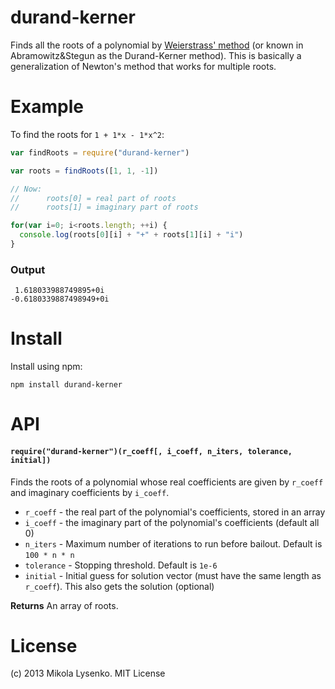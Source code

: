 durand-kerner
=============
Finds all the roots of a polynomial by [Weierstrass' method](http://en.wikipedia.org/wiki/Durand%E2%80%93Kerner_method) (or known in Abramowitz&Stegun as the Durand-Kerner method).  This is basically a generalization of Newton's method that works for multiple roots.

# Example

To find the roots for `1 + 1*x - 1*x^2`:
  
```javascript
var findRoots = require("durand-kerner")

var roots = findRoots([1, 1, -1])

// Now:
//      roots[0] = real part of roots
//      roots[1] = imaginary part of roots

for(var i=0; i<roots.length; ++i) {
  console.log(roots[0][i] + "+" + roots[1][i] + "i")
}
```

### Output
```
 1.618033988749895+0i
-0.6180339887498949+0i
```

# Install
Install using npm:

    npm install durand-kerner

# API

#### `require("durand-kerner")(r_coeff[, i_coeff, n_iters, tolerance, initial])`
Finds the roots of a polynomial whose real coefficients are given by `r_coeff` and imaginary coefficients by `i_coeff`.

* `r_coeff` - the real part of the polynomial's coefficients, stored in an array
* `i_coeff` - the imaginary part of the polynomial's coefficients (default all 0)
* `n_iters` - Maximum number of iterations to run before bailout. Default is `100 * n * n`
* `tolerance` - Stopping threshold.  Default is `1e-6`
* `initial` - Initial guess for solution vector (must have the same length as `r_coeff`).  This also gets the solution (optional)

**Returns** An array of roots.  

# License
(c) 2013 Mikola Lysenko. MIT License